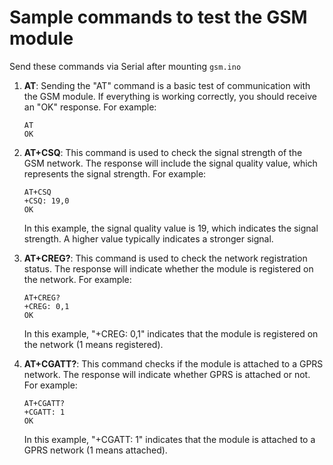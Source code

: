 # Sample commands to test the GSM module
Send these commands via Serial after mounting `gsm.ino`

1. **AT**: Sending the "AT" command is a basic test of communication with the GSM module. If everything is working correctly, you should receive an "OK" response. For example:

   ```
   AT
   OK
   ```

2. **AT+CSQ**: This command is used to check the signal strength of the GSM network. The response will include the signal quality value, which represents the signal strength. For example:

   ```
   AT+CSQ
   +CSQ: 19,0
   OK
   ```

   In this example, the signal quality value is 19, which indicates the signal strength. A higher value typically indicates a stronger signal.

3. **AT+CREG?**: This command is used to check the network registration status. The response will indicate whether the module is registered on the network. For example:

   ```
   AT+CREG?
   +CREG: 0,1
   OK
   ```

   In this example, "+CREG: 0,1" indicates that the module is registered on the network (1 means registered).

4. **AT+CGATT?**: This command checks if the module is attached to a GPRS network. The response will indicate whether GPRS is attached or not. For example:

   ```
   AT+CGATT?
   +CGATT: 1
   OK
   ```

   In this example, "+CGATT: 1" indicates that the module is attached to a GPRS network (1 means attached).

